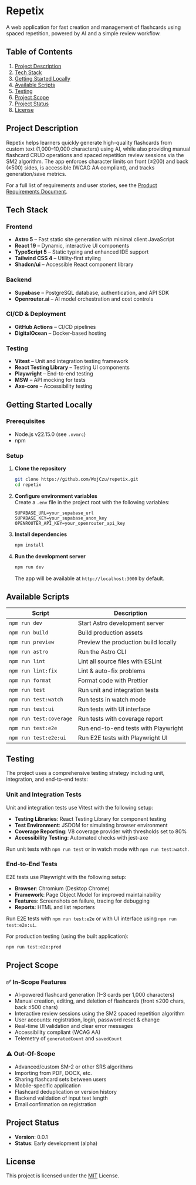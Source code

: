 # Repetix

A web application for fast creation and management of flashcards using spaced repetition, powered by AI and a simple review workflow.

## Table of Contents

1. [Project Description](#project-description)
2. [Tech Stack](#tech-stack)
3. [Getting Started Locally](#getting-started-locally)
4. [Available Scripts](#available-scripts)
5. [Testing](#testing)
6. [Project Scope](#project-scope)
7. [Project Status](#project-status)
8. [License](#license)

## Project Description

Repetix helps learners quickly generate high-quality flashcards from custom text (1,000–10,000 characters) using AI, while also providing manual flashcard CRUD operations and spaced repetition review sessions via the SM2 algorithm. The app enforces character limits on front (≤200) and back (≤500) sides, is accessible (WCAG AA compliant), and tracks generation/save metrics.

For a full list of requirements and user stories, see the [Product Requirements Document](./.ai/prd.md).

## Tech Stack

### Frontend

- **Astro 5** – Fast static site generation with minimal client JavaScript
- **React 19** – Dynamic, interactive UI components
- **TypeScript 5** – Static typing and enhanced IDE support
- **Tailwind CSS 4** – Utility-first styling
- **Shadcn/ui** – Accessible React component library

### Backend

- **Supabase** – PostgreSQL database, authentication, and API SDK
- **Openrouter.ai** – AI model orchestration and cost controls

### CI/CD & Deployment

- **GitHub Actions** – CI/CD pipelines
- **DigitalOcean** – Docker-based hosting

### Testing

- **Vitest** – Unit and integration testing framework
- **React Testing Library** – Testing UI components
- **Playwright** – End-to-end testing
- **MSW** – API mocking for tests
- **Axe-core** – Accessibility testing

## Getting Started Locally

### Prerequisites

- Node.js v22.15.0 (see `.nvmrc`)
- npm

### Setup

1. **Clone the repository**

   ```bash
   git clone https://github.com/WojCzu/repetix.git
   cd repetix
   ```

2. **Configure environment variables**  
   Create a `.env` file in the project root with the following variables:

   ```env
   SUPABASE_URL=your_supabase_url
   SUPABASE_KEY=your_supabase_anon_key
   OPENROUTER_API_KEY=your_openrouter_api_key
   ```

3. **Install dependencies**

   ```bash
   npm install
   ```

4. **Run the development server**
   ```bash
   npm run dev
   ```
   The app will be available at `http://localhost:3000` by default.

## Available Scripts

| Script                  | Description                          |
| ----------------------- | ------------------------------------ |
| `npm run dev`           | Start Astro development server       |
| `npm run build`         | Build production assets              |
| `npm run preview`       | Preview the production build locally |
| `npm run astro`         | Run the Astro CLI                    |
| `npm run lint`          | Lint all source files with ESLint    |
| `npm run lint:fix`      | Lint & auto-fix problems             |
| `npm run format`        | Format code with Prettier            |
| `npm run test`          | Run unit and integration tests       |
| `npm run test:watch`    | Run tests in watch mode              |
| `npm run test:ui`       | Run tests with UI interface          |
| `npm run test:coverage` | Run tests with coverage report       |
| `npm run test:e2e`      | Run end-to-end tests with Playwright |
| `npm run test:e2e:ui`   | Run E2E tests with Playwright UI     |

## Testing

The project uses a comprehensive testing strategy including unit, integration, and end-to-end tests:

### Unit and Integration Tests

Unit and integration tests use Vitest with the following setup:

- **Testing Libraries**: React Testing Library for component testing
- **Test Environment**: JSDOM for simulating browser environment
- **Coverage Reporting**: V8 coverage provider with thresholds set to 80%
- **Accessibility Testing**: Automated checks with jest-axe

Run unit tests with `npm run test` or in watch mode with `npm run test:watch`.

### End-to-End Tests

E2E tests use Playwright with the following setup:

- **Browser**: Chromium (Desktop Chrome)
- **Framework**: Page Object Model for improved maintainability
- **Features**: Screenshots on failure, tracing for debugging
- **Reports**: HTML and list reporters

Run E2E tests with `npm run test:e2e` or with UI interface using `npm run test:e2e:ui`.

For production testing (using the built application):

```bash
npm run test:e2e:prod
```

## Project Scope

### ✅ In-Scope Features

- AI-powered flashcard generation (1–3 cards per 1,000 characters)
- Manual creation, editing, and deletion of flashcards (front ≤200 chars, back ≤500 chars)
- Interactive review sessions using the SM2 spaced repetition algorithm
- User accounts: registration, login, password reset & change
- Real-time UI validation and clear error messages
- Accessibility compliant (WCAG AA)
- Telemetry of `generatedCount` and `savedCount`

### ⚠️ Out-Of-Scope

- Advanced/custom SM-2 or other SRS algorithms
- Importing from PDF, DOCX, etc.
- Sharing flashcard sets between users
- Mobile-specific application
- Flashcard deduplication or version history
- Backend validation of input text length
- Email confirmation on registration

## Project Status

- **Version**: 0.0.1
- **Status**: Early development (alpha)

## License

This project is licensed under the [MIT](https://opensource.org/licenses/MIT) License.
